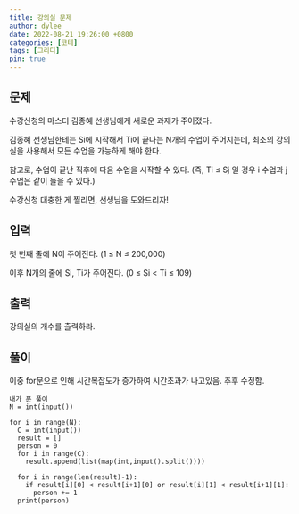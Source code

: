 ```yaml
---
title: 강의실 문제
author: dylee
date: 2022-08-21 19:26:00 +0800
categories: [코테]
tags: [그리디]
pin: true
---
```


## 문제

수강신청의 마스터 김종혜 선생님에게 새로운 과제가 주어졌다.

김종혜 선생님한테는 Si에 시작해서 Ti에 끝나는 N개의 수업이 주어지는데, 최소의 강의실을 사용해서 모든 수업을 가능하게 해야 한다.

참고로, 수업이 끝난 직후에 다음 수업을 시작할 수 있다. (즉, Ti ≤ Sj 일 경우 i 수업과 j 수업은 같이 들을 수 있다.)

수강신청 대충한 게 찔리면, 선생님을 도와드리자!

## 입력

첫 번째 줄에 N이 주어진다. (1 ≤ N ≤ 200,000)

이후 N개의 줄에 Si, Ti가 주어진다. (0 ≤ Si < Ti ≤ 109)

## 출력
강의실의 개수를 출력하라.


## 풀이
이중 for문으로 인해 시간복잡도가 증가하여 시간초과가 나고있음.
추후 수정함.

```
내가 푼 풀이
N = int(input())

for i in range(N):
  C = int(input())
  result = []
  person = 0
  for i in range(C):
    result.append(list(map(int,input().split())))

  for i in range(len(result)-1):
    if result[i][0] < result[i+1][0] or result[i][1] < result[i+1][1]:
      person += 1
  print(person)

```



